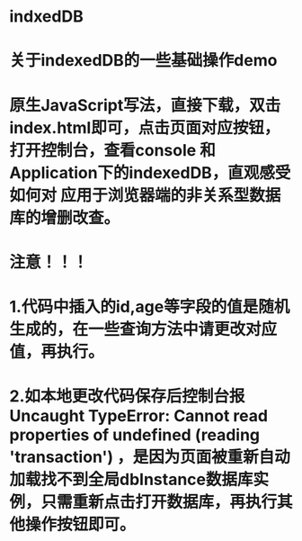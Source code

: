 # indxedDB
# 关于indexedDB的一些基础操作demo
# 原生JavaScript写法，直接下载，双击index.html即可，点击页面对应按钮，打开控制台，查看console  和 Application下的indexedDB，直观感受如何对  应用于浏览器端的非关系型数据库的增删改查。
# 注意！！！ 
# 1.代码中插入的id,age等字段的值是随机生成的，在一些查询方法中请更改对应值，再执行。
# 2.如本地更改代码保存后控制台报  Uncaught TypeError: Cannot read properties of undefined (reading 'transaction')  ，是因为页面被重新自动加载找不到全局dbInstance数据库实例，只需重新点击打开数据库，再执行其他操作按钮即可。
